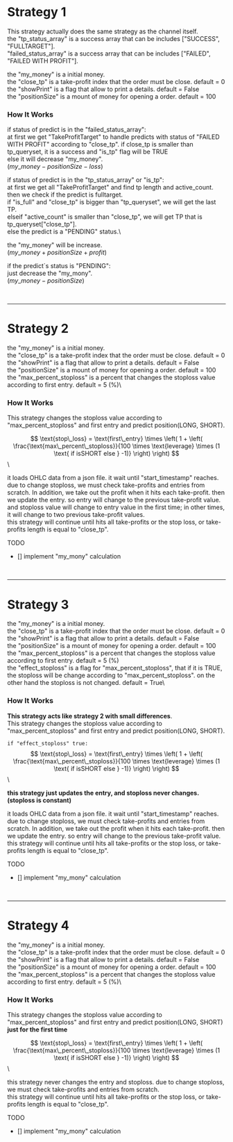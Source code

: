 # Strategy 1
This strategy actually does the same strategy as the channel itself.\
the "tp_status_array" is a success array that can be includes ["SUCCESS", "FULLTARGET"].\
"failed_status_array" is a success array that can be includes ["FAILED", "FAILED WITH PROFIT"].

the "my_money" is a initial money.\
the "close_tp" is a take-profit index that the order must be close. default = 0\
the "showPrint" is a flag that allow to print a details. default = False\
the "positionSize" is a mount of money for opening a order. default = 100

### How It Works
if status of predict is in the "failed_status_array":\
at first we get "TakeProfitTarget" to handle predicts with status of "FAILED WITH PROFIT" according to "close_tp". if close_tp is smaller than tp_queryset, it is a success and "is_tp" flag will be TRUE\
else it will decrease "my_money".\
($my\_money - positionSize - loss$) 

if status of predict is in the "tp_status_array" or "is_tp":\
at first we get all "TakeProfitTarget" and find tp length and active_count. then we check if the predict is fulltarget.\
if "is_full" and "close_tp" is bigger than "tp_queryset", we will get the last TP.\
elseif "active_count" is smaller than "close_tp", we will get TP that is tp_queryset[\"close_tp"].\
else the predict is a "PENDING" status.\

the "my_money" will be increase.\
($my\_money + positionSize + profit$) 

if the predict`s status is "PENDING":\
just decrease the "my_mony".\
($my\_money - positionSize$) 

<br/>

---

# Strategy 2
the "my_money" is a initial money.\
the "close_tp" is a take-profit index that the order must be close. default = 0\
the "showPrint" is a flag that allow to print a details. default = False\
the "positionSize" is a mount of money for opening a order. default = 100\
the "max_percent_stoploss" is a percent that changes the stoploss value according to first entry. default = 5 (%)\

### How It Works

This strategy changes the stoploss value according to "max_percent_stoploss" and first entry and predict position(LONG, SHORT). 

$$
\text{stop\_loss} = \text{first\_entry} \times \left( 1 + \left( \frac{\text{max\_percent\_stoploss}}{100 \times \text{leverage} \times (1 \text{ if isSHORT else } -1)} \right) \right)
$$\


it loads OHLC data from a json file.
it wait until "start_timestamp" reaches.
due to change stoploss, we must check take-profits and entries from scratch. In addition, we take out the profit when it hits each take-profit. then we update the entry. so entry will change to the previous take-profit value. and stoploss value will change to entry value in the first time; in other times, it will change to two previous take-profit values.\
this strategy will continue until hits all take-profits or the stop loss, or take-profits length is equal to "close_tp".

TODO
- [] implement "my_mony" calculation
<br/>

---

# Strategy 3

the "my_money" is a initial money.\
the "close_tp" is a take-profit index that the order must be close. default = 0\
the "showPrint" is a flag that allow to print a details. default = False\
the "positionSize" is a mount of money for opening a order. default = 100\
the "max_percent_stoploss" is a percent that changes the stoploss value according to first entry. default = 5 (%)\
the "effect_stoploss" is a flag for "max_percent_stoploss", that if it is TRUE, the stoploss will be change according to "max_percent_stoploss". on the other hand the stoploss is not changed. default = True\

### How It Works

**This strategy acts like strategy 2 with small differences**.\
This strategy changes the stoploss value according to "max_percent_stoploss" and first entry and predict position(LONG, SHORT). 

`if "effect_stoploss" true:`
$$
\text{stop\_loss} = \text{first\_entry} \times \left( 1 + \left( \frac{\text{max\_percent\_stoploss}}{100 \times \text{leverage} \times (1 \text{ if isSHORT else } -1)} \right) \right)
$$\

**this strategy just updates the entry, and stoploss never changes.(stoploss is constant)**

it loads OHLC data from a json file.
it wait until "start_timestamp" reaches.
due to change stoploss, we must check take-profits and entries from scratch. In addition, we take out the profit when it hits each take-profit. then we update the entry. so entry will change to the previous take-profit value.\
this strategy will continue until hits all take-profits or the stop loss, or take-profits length is equal to "close_tp".

TODO
- [] implement "my_mony" calculation
<br/>

---

# Strategy 4

the "my_money" is a initial money.\
the "close_tp" is a take-profit index that the order must be close. default = 0\
the "showPrint" is a flag that allow to print a details. default = False\
the "positionSize" is a mount of money for opening a order. default = 100\
the "max_percent_stoploss" is a percent that changes the stoploss value according to first entry. default = 5 (%)\

### How It Works

This strategy changes the stoploss value according to "max_percent_stoploss" and first entry and predict position(LONG, SHORT) **just for the first time**

$$
\text{stop\_loss} = \text{first\_entry} \times \left( 1 + \left( \frac{\text{max\_percent\_stoploss}}{100 \times \text{leverage} \times (1 \text{ if isSHORT else } -1)} \right) \right)
$$\

this strategy never changes the entry and stoploss. due to change stoploss, we must check take-profits and entries from scratch.\
this strategy will continue until hits all take-profits or the stop loss, or take-profits length is equal to "close_tp".

TODO
- [] implement "my_mony" calculation